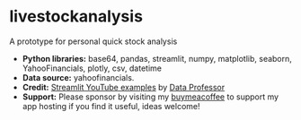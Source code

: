 # livestockanalysis
A prototype for personal quick stock analysis
* **Python libraries:** base64, pandas, streamlit, numpy, matplotlib, seaborn, YahooFinancials, plotly, csv, datetime
* **Data source:** yahoofinancials.
* **Credit:** [Streamlit YouTube examples](https://www.youtube.com/watch?v=JwSS70SZdyM&feature=youtu.be&ab_channel=freeCodeCamp.org) by [Data Professor](https://data-professor.medium.com/)
* **Support:** Please sponsor by visiting my [buymeacoffee](https://www.buymeacoffee.com/thedataguy) to support my app hosting if you find it useful, ideas welcome! 
